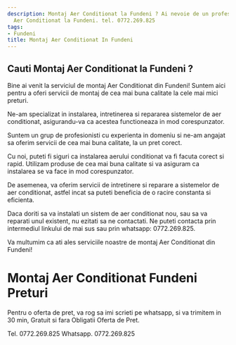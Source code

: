 ```yaml
---
description: Montaj Aer Conditionat la Fundeni ? Ai nevoie de un profesionist in Montaj
  Aer Conditionat la Fundeni. tel. 0772.269.825
tags:
- Fundeni
title: Montaj Aer Conditionat In Fundeni
---
```



## Cauti Montaj Aer Conditionat la Fundeni ?

Bine ai venit la serviciul de montaj Aer Conditionat din Fundeni! Suntem aici pentru a oferi servicii de montaj de cea mai buna calitate la cele mai mici preturi. 

Ne-am specializat in instalarea, intretinerea si repararea sistemelor de aer conditionat, asigurandu-va ca acestea functioneaza in mod corespunzator. 

Suntem un grup de profesionisti cu experienta in domeniu si ne-am angajat sa oferim servicii de cea mai buna calitate, la un pret corect. 

Cu noi, puteti fi siguri ca instalarea aerului conditionat va fi facuta corect si rapid. Utilizam produse de cea mai buna calitate si va asiguram ca instalarea se va face in mod corespunzator. 

De asemenea, va oferim servicii de intretinere si reparare a sistemelor de aer conditionat, astfel incat sa puteti beneficia de o racire constanta si eficienta. 

Daca doriti sa va instalati un sistem de aer conditionat nou, sau sa va reparati unul existent, nu ezitati sa ne contactati. Ne puteti contacta prin intermediul linkului de mai sus sau prin whatsapp: 0772.269.825. 

Va multumim ca ati ales serviciile noastre de montaj Aer Conditionat din Fundeni!

# Montaj Aer Conditionat Fundeni Preturi
Pentru o oferta de pret, va rog sa imi scrieti pe whatsapp, si va trimitem in 30 min, Gratuit si fara Obligatii Oferta de Pret.

Tel. 0772.269.825
Whatsapp. 0772.269.825